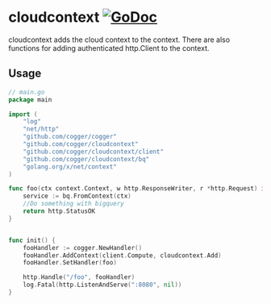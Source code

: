 # cloudcontext [![GoDoc](https://godoc.org/github.com/cogger/cloudcontext?status.png)](http://godoc.org/github.com/cogger/cloudcontext)

cloudcontext adds the cloud context to the context.  There are also functions for adding authenticated http.Client to the context.  

## Usage
~~~ go
// main.go
package main

import (
	"log"
	"net/http"
	"github.com/cogger/cogger"
	"github.com/cogger/cloudcontext"
	"github.com/cogger/cloudcontext/client"
	"github.com/cogger/cloudcontext/bq"
	"golang.org/x/net/context"
)

func foo(ctx context.Context, w http.ResponseWriter, r *http.Request) int{
	service := bq.FromContext(ctx)
	//Do something with bigquery
	return http.StatusOK
}


func init() {
	fooHandler := cogger.NewHandler()
	fooHandler.AddContext(client.Compute, cloudcontext.Add)
	fooHandler.SetHandler(foo)

  	http.Handle("/foo", fooHandler)
  	log.Fatal(http.ListenAndServe(":8080", nil))
}

~~~
